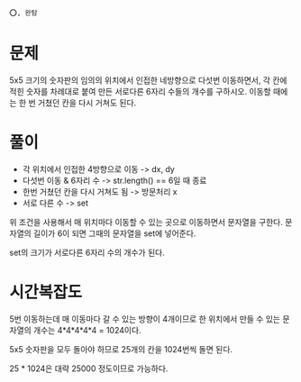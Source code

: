 ```
⭕️, 완탐
```

# 문제

5x5 크기의 숫자판의 임의의 위치에서 인접한 네방향으로 다섯번 이동하면서, 각 칸에 적힌 숫자를 차례대로 붙여 만든 서로다른 6자리 수들의 개수를 구하시오.
이동할 때에는 한 번 거쳤던 칸을 다시 거쳐도 된다.

# 풀이

- 각 위치에서 인접한 4방향으로 이동 -> dx, dy
- 다섯번 이동 & 6자리 수 -> str.length() == 6일 때 종료
- 한번 거쳤던 칸을 다시 거쳐도 됨 -> 방문처리 x
- 서로 다른 수 -> set

위 조건을 사용해서 매 위치마다 이동할 수 있는 곳으로 이동하면서 문자열을 구한다. 문자열의 길이가 6이 되면 그때의 문자열을 set에 넣어준다.

set의 크기가 서로다른 6자리 수의 개수가 된다.

# 시간복잡도

5번 이동하는데 매 이동마다 갈 수 있는 방향이 4개이므로 한 위치에서 만들 수 있는 문자열의 개수는 4\*4\*4\*4\*4 = 1024이다.

5x5 숫자판을 모두 돌아야 하므로 25개의 칸을 1024번씩 돌면 된다.

25 \* 1024은 대략 25000 정도이므로 가능하다.
